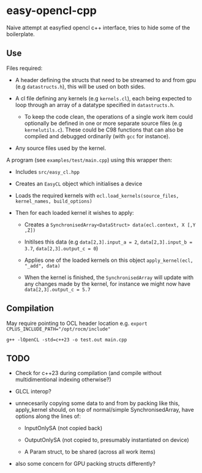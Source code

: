 # easy-opencl-cpp

Naive attempt at easyfied opencl c++ interface, tries to hide some of the boilerplate.

## Use

Files required:

* A header defining the structs that need to be streamed to and from gpu (e.g `datastructs.h`), this will be used on both sides.

* A cl file defining any kernels (e.g `kernels.cl`), each being expected to loop through an array of a datatype specified in `datastructs.h`.

    * To keep the code clean, the operations of a single work item could optionally be defined in one or more separate source files (e.g `kernelutils.c`). These could be C98 functions that can also be compiled and debugged ordinarily (with `gcc` for instance).

* Any source files used by the kernel.

A program (see `examples/test/main.cpp`) using this wrapper then:

* Includes `src/easy_cl.hpp`

* Creates an `EasyCL` object which initialises a device

* Loads the required kernels with `ecl.load_kernels(source_files, kernel_names, build_options)`

* Then for each loaded kernel it wishes to apply:

    * Creates a `SynchronisedArray<DataStruct> data(ecl.context, X [,Y ,Z])`

    * Initilses this data (e.g `data[2,3].input_a = 2`, `data[2,3].input_b = 3.7`, `data[2,3].output_c = 0`)

    * Applies one of the loaded kernels on this object `apply_kernel(ecl, "_add", data)`

    * When the kernel is finished, the `SynchronisedArray` will update with any changes made by the kernel, for instance we might now have `data[2,3].output_c = 5.7`

## Compilation

May require pointing to OCL header location e.g.
`export CPLUS_INCLUDE_PATH="/opt/rocm/include"`

`g++ -lOpenCL -std=c++23 -o test.out main.cpp`

## TODO

* Check for c++23 during compilation (and compile without multidimentional indexing otherwise?)

* GLCL interop?

* unnecesarily copying some data to and from by packing like this, apply_kernel should, on top of normal/simple SynchronisedArray, have options along the lines of:

    * InputOnlySA (not copied back)

    * OutputOnlySA (not copied to, presumably instantiated on device)

    * A Param struct, to be shared (across all work items)

* also some concern for GPU packing structs differently?
